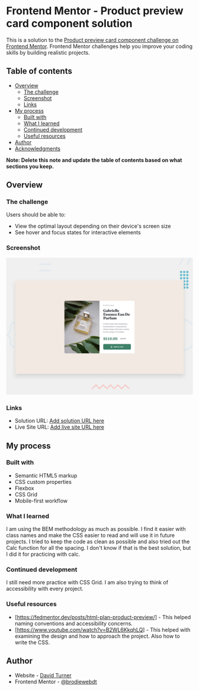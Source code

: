 # Frontend Mentor - Product preview card component solution

This is a solution to the [Product preview card component challenge on Frontend Mentor](https://www.frontendmentor.io/challenges/product-preview-card-component-GO7UmttRfa). Frontend Mentor challenges help you improve your coding skills by building realistic projects.

## Table of contents

- [Overview](#overview)
  - [The challenge](#the-challenge)
  - [Screenshot](#screenshot)
  - [Links](#links)
- [My process](#my-process)
  - [Built with](#built-with)
  - [What I learned](#what-i-learned)
  - [Continued development](#continued-development)
  - [Useful resources](#useful-resources)
- [Author](#author)
- [Acknowledgments](#acknowledgments)

**Note: Delete this note and update the table of contents based on what sections you keep.**

## Overview

### The challenge

Users should be able to:

- View the optimal layout depending on their device's screen size
- See hover and focus states for interactive elements

### Screenshot

![Design preview for the Product preview card component coding challenge](./design/desktop-preview.jpg)

### Links

- Solution URL: [Add solution URL here](https://your-solution-url.com)
- Live Site URL: [Add live site URL here](https://your-live-site-url.com)

## My process

### Built with

- Semantic HTML5 markup
- CSS custom properties
- Flexbox
- CSS Grid
- Mobile-first workflow

### What I learned

I am using the BEM methodology as much as possible. I find it easier with class names and make the CSS easier to read and will use it in future projects. I tried to keep the code as clean as possible and also tried out the Calc function for all the spacing. I don't know if that is the best solution, but I did it for practicing with calc.

### Continued development

I still need more practice with CSS Grid. I am also trying to think of accessibility with every project.

### Useful resources

- [https://fedmentor.dev/posts/html-plan-product-preview/] - This helped naming conventions and accessibility concerns.
- [https://www.youtube.com/watch?v=B2WL6KkqhLQ] - This helped with examining the design and how to approach the project. Also how to write the CSS.

## Author

- Website - [David Turner](https://github.com/brodiewebdt)
- Frontend Mentor - [@brodiewebdt](https://www.frontendmentor.io/profile/brodiewebdt)
